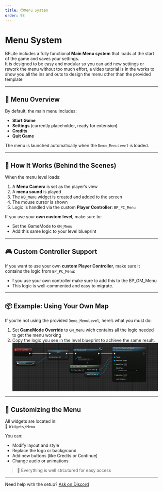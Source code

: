 ```yaml
---
title: 📺Menu System
order: 98
---
```


# Menu System

BFLite includes a fully functional **Main Menu system** that loads at the start of the game and saves your settings.  
It is designed to be easy and modular so you can add new settings or rework the menu without too much effort, a video tutorial is in the works to show you all the ins and outs to design the menu other than the provided template

---

## 🧭 Menu Overview

By default, the main menu includes:

- **Start Game**
- **Settings** (currently placeholder, ready for extension)
- **Credits**
- **Quit Game**


The menu is launched automatically when the `Demo_MenuLevel` is loaded.

---

## 🧠 How It Works (Behind the Scenes)

When the menu level loads:

1. A **Menu Camera** is set as the player’s view
2. A **menu sound** is played
3. The `WB_Menu` widget is created and added to the screen
4. The mouse cursor is shown
5. Logic is handled via the custom **Player Controller**: `BP_PC_Menu`


If you use your **own custom level**, make sure to:

- Set the GameMode to `GM_Menu`
- Add this same logic to your level blueprint

---

## 🎮 Custom Controller Support

If you want to use your own **custom Player Controller**, make sure it contains the logic from `BP_PC_Menu`:

- f you use your own controller make sure to add this to the BP_GM_Menu 
- This logic is well-commented and easy to migrate.

---

## 📦 Example: Using Your Own Map

If you’re not using the provided `Demo_MenuLevel`, here’s what you must do:

1. Set **GameMode Override** to `GM_Menu` wich contains all the logic needed to get the menu working
2. Copy the logic you see in the level blueprint to achieve the same result.
![Level Blueprint Screenshot](./static/LevelConfig.png)



---
## 🎨 Customizing the Menu

All widgets are located in:  
📁 `Widgets/Menu`

You can:
- Modify layout and style
- Replace the logo or background
- Add new buttons (like Credits or Continue)
- Change audio or animations

> 📝 Everything is well strcutured for easy access

---

Need help with the setup? [Ask on Discord](https://discord.gg/K6VmuhcnQM)
